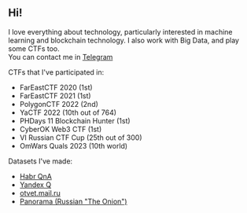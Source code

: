## Hi!
I love everything about technology, particularly interested in machine learning and blockchain technology. I also work with Big Data, and play some CTFs too.  
You can contact me in [Telegram](https://t.me/dno5iq)

CTFs that I've participated in:
- FarEastCTF 2020 (1st)
- FarEastCTF 2021 (1st)
- PolygonCTF 2022 (2nd)
- YaCTF 2022 (10th out of 764)
- PHDays 11 Blockchain Hunter (1st)
- CyberOK Web3 CTF (1st)
- VI Russian CTF Cup (25th out of 300)
- OmWars Quals 2023 (10th world)

Datasets I've made:
- [Habr QnA](https://huggingface.co/datasets/its5Q/habr_qna)
- [Yandex Q](https://github.com/its5Q/yandex-q)
- [otvet.mail.ru](https://www.kaggle.com/datasets/atleast6characterss/otvetmailru-full)
- [Panorama (Russian "The Onion")](https://huggingface.co/datasets/its5Q/panorama)
